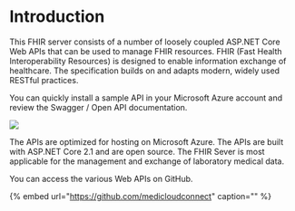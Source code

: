 # Introduction

This FHIR server consists of a number of loosely coupled ASP.NET Core Web APIs that can be used to manage FHIR resources. FHIR \(Fast Health Interoperability Resources\) is designed to enable information exchange of healthcare. The specification builds on and adapts modern, widely used RESTful practices.

You can quickly install a sample API in your Microsoft Azure account and review the Swagger / Open API documentation.

 [![](http://azuredeploy.net/deploybutton.png)](https://github.com/medicloudconnect/LISConnector.FHIR.PatientService)

The APIs are optimized for hosting on Microsoft Azure. The APIs are built with ASP.NET Core 2.1 and are open source. The FHIR Sever is most applicable for the management and exchange of laboratory medical data.

You can access the various Web APIs on GitHub.

{% embed url="https://github.com/medicloudconnect" caption="" %}

